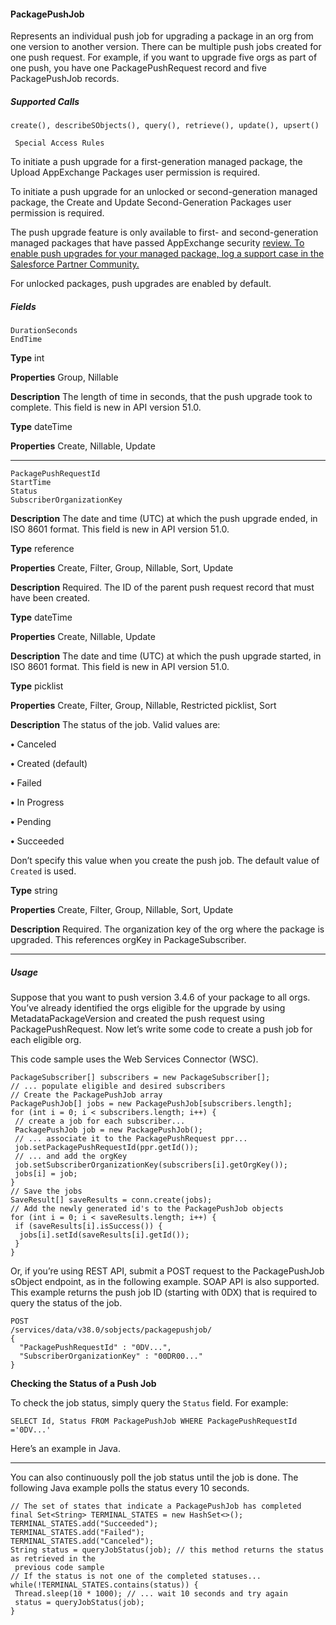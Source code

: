 #### PackagePushJob

Represents an individual push job for upgrading a package in an org from one version to another version. There can be multiple push
jobs created for one push request. For example, if you want to upgrade five orgs as part of one push, you have one PackagePushRequest
record and five PackagePushJob records.

##### Supported Calls
```
create(), describeSObjects(), query(), retrieve(), update(), upsert()

 Special Access Rules

```
To initiate a push upgrade for a first-generation managed package, the Upload AppExchange Packages user permission is required.

To initiate a push upgrade for an unlocked or second-generation managed package, the Create and Update Second-Generation Packages
user permission is required.

The push upgrade feature is only available to first- and second-generation managed packages that have passed AppExchange security
[review. To enable push upgrades for your managed package, log a support case in the Salesforce Partner Community.](https://partners.salesforce.com/)

For unlocked packages, push upgrades are enabled by default.

##### Fields

```
DurationSeconds
EndTime

```

**Type**
int

**Properties**
Group, Nillable

**Description**
The length of time in seconds, that the push upgrade took to complete. This field
is new in API version 51.0.

**Type**
dateTime

**Properties**
Create, Nillable, Update


-----

```
PackagePushRequestId
StartTime
Status
SubscriberOrganizationKey

```

**Description**
The date and time (UTC) at which the push upgrade ended, in ISO 8601 format.
This field is new in API version 51.0.

**Type**
reference

**Properties**
Create, Filter, Group, Nillable, Sort, Update

**Description**
Required. The ID of the parent push request record that must have been created.

**Type**
dateTime

**Properties**
Create, Nillable, Update

**Description**
The date and time (UTC) at which the push upgrade started, in ISO 8601 format.
This field is new in API version 51.0.

**Type**
picklist

**Properties**
Create, Filter, Group, Nillable, Restricted picklist, Sort

**Description**
The status of the job. Valid values are:

**•** Canceled

**•** Created (default)

**•** Failed

**•** In Progress

**•** Pending

**•** Succeeded

Don’t specify this value when you create the push job. The default value of
`Created` is used.

**Type**
string

**Properties**
Create, Filter, Group, Nillable, Sort, Update

**Description**
Required. The organization key of the org where the package is upgraded. This
references orgKey in PackageSubscriber.


-----

##### Usage

Suppose that you want to push version 3.4.6 of your package to all orgs. You’ve already identified the orgs eligible for the upgrade by
using MetadataPackageVersion and created the push request using PackagePushRequest. Now let’s write some code to create a push
job for each eligible org.

This code sample uses the Web Services Connector (WSC).
```
PackageSubscriber[] subscribers = new PackageSubscriber[];
// ... populate eligible and desired subscribers
// Create the PackagePushJob array
PackagePushJob[] jobs = new PackagePushJob[subscribers.length];
for (int i = 0; i < subscribers.length; i++) {
 // create a job for each subscriber...
 PackagePushJob job = new PackagePushJob();
 // ... associate it to the PackagePushRequest ppr...
 job.setPackagePushRequestId(ppr.getId());
 // ... and add the orgKey
 job.setSubscriberOrganizationKey(subscribers[i].getOrgKey());
 jobs[i] = job;
}
// Save the jobs
SaveResult[] saveResults = conn.create(jobs);
// Add the newly generated id's to the PackagePushJob objects
for (int i = 0; i < saveResults.length; i++) {
 if (saveResults[i].isSuccess()) {
  jobs[i].setId(saveResults[i].getId());
 }
}

```
Or, if you’re using REST API, submit a POST request to the PackagePushJob sObject endpoint, as in the following example. SOAP API is
also supported. This example returns the push job ID (starting with 0DX) that is required to query the status of the job.
```
POST
/services/data/v38.0/sobjects/packagepushjob/
{
  "PackagePushRequestId" : "0DV...",
  "SubscriberOrganizationKey" : "00DR00..."
}

```
**Checking the Status of a Push Job**

To check the job status, simply query the `Status` field. For example:
```
SELECT Id, Status FROM PackagePushJob WHERE PackagePushRequestId ='0DV...'

```
Here’s an example in Java.


-----

You can also continuously poll the job status until the job is done. The following Java example polls the status every 10 seconds.
```
// The set of states that indicate a PackagePushJob has completed
final Set<String> TERMINAL_STATES = new HashSet<>();
TERMINAL_STATES.add("Succeeded");
TERMINAL_STATES.add("Failed");
TERMINAL_STATES.add("Canceled");
String status = queryJobStatus(job); // this method returns the status as retrieved in the
 previous code sample
// If the status is not one of the completed statuses...
while(!TERMINAL_STATES.contains(status)) {
 Thread.sleep(10 * 1000); // ... wait 10 seconds and try again
 status = queryJobStatus(job);
}
